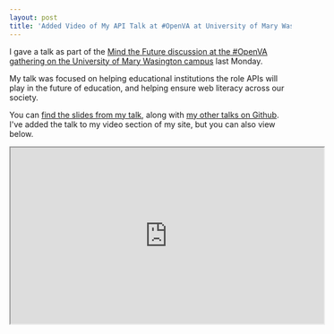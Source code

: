 ```yaml
---
layout: post
title: 'Added Video of My API Talk at #OpenVA at University of Mary Washington'
---
```

<p>I gave a talk as part of the <a href="http://openva.org/">Mind the Future discussion at the #OpenVA gathering on the University of Mary Wasington campus</a> last Monday. &nbsp;</p>
<p>My talk was focused on helping educational institutions the role APIs will play in the future of education, and helping ensure web literacy across our society.</p>
<p>You can <a href="/admin/blog/kinlane.github.io/talks/open-va/future-of-edu/">find the slides from my talk</a>, along with <a href="http://kinlane.github.io/talks/">my other talks on Github</a>. I've added the talk to my video section of my site, but you can also view below.&nbsp;</p>
<p><iframe src="http://www.youtube.com/embed/NHvW8JUjqXQ?list=PLmDb7NWlj8TUQPx8BIGpCHbOIcmKtyvYc" width="560" height="315"></iframe></p>